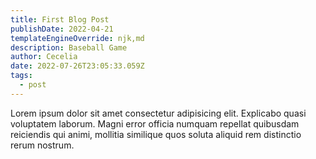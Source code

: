 ```yaml
---
title: First Blog Post
publishDate: 2022-04-21
templateEngineOverride: njk,md
description: Baseball Game
author: Cecelia
date: 2022-07-26T23:05:33.059Z
tags:
  - post
---
```

Lorem ipsum dolor sit amet consectetur adipisicing elit. Explicabo quasi voluptatem laborum. Magni error officia numquam repellat quibusdam reiciendis qui animi, mollitia similique quos soluta aliquid rem distinctio rerum nostrum.
